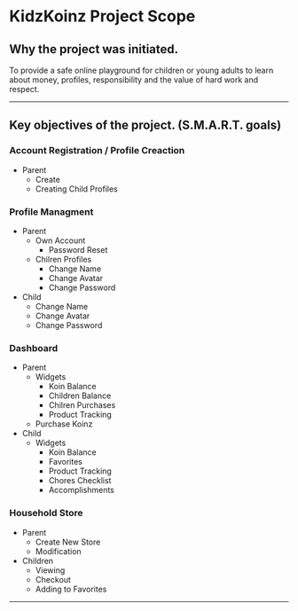 # KidzKoinz Project Scope

## Why the project was initiated.

To provide a safe online playground for children or young adults to learn about money, profiles, responsibility
and the value of hard work and respect.

---

## Key objectives of the project. (S.M.A.R.T. goals)

### Account Registration / Profile Creaction

- Parent
  - Create
  - Creating Child Profiles

### Profile Managment

- Parent
  - Own Account
    - Password Reset
  - Chilren Profiles
    - Change Name
    - Change Avatar
    - Change Password
- Child
  - Change Name
  - Change Avatar
  - Change Password

### Dashboard

- Parent
  - Widgets
    - Koin Balance
    - Children Balance
    - Chilren Purchases
    - Product Tracking
  - Purchase Koinz
- Child
  - Widgets
    - Koin Balance
    - Favorites
    - Product Tracking
    - Chores Checklist
    - Accomplishments

### Household Store

- Parent
  - Create New Store
  - Modification
- Children
  - Viewing
  - Checkout
  - Adding to Favorites

---
